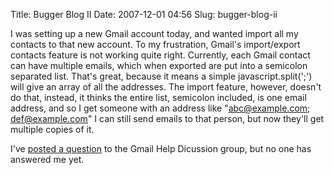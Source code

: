 Title: Bugger Blog II
Date: 2007-12-01 04:56
Slug: bugger-blog-ii

I was setting up a new Gmail account today, and wanted import all my
contacts to that new account. To my frustration, Gmail's import/export
contacts feature is not working quite right. Currently, each Gmail
contact can have multiple emails, which when exported are put into a
semicolon separated list. That's great, because it means a simple
javascript.split(';') will give an array of all the addresses. The
import feature, however, doesn't do that, instead, it thinks the entire
list, semicolon included, is one email address, and so I get someone
with an address like "abc@example.com; def@example.com" I can still send
emails to that person, but now they'll get multiple copies of it.

I've [posted a
question](http://groups.google.com/group/Gmail-Problem-solving/browse_thread/thread/1855c75fba9c3ffe#62939679517da650)
to the Gmail Help Dicussion group, but no one has answered me yet.

